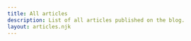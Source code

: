 ```yaml
---
title: All articles
description: List of all articles published on the blog.
layout: articles.njk
---
```

